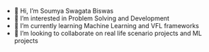- 👋 Hi, I’m Soumya Swagata Biswas
- 👀 I’m interested in Problem Solving and Development
- 🌱 I’m currently learning Machine Learning and VFL frameworks
- 💞️ I’m looking to collaborate on real life scenario projects and ML projects


<!---
blazecipher987/blazecipher987 is a ✨ special ✨ repository because its `README.md` (this file) appears on your GitHub profile.
You can click the Preview link to take a look at your changes.
--->
